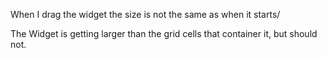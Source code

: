 When I drag the widget the size is not the same as when it starts/

The Widget is getting larger than the grid cells that container it, but should not.
